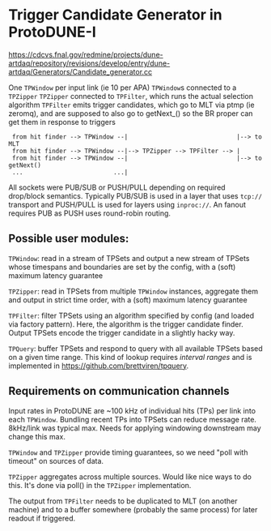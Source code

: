Trigger Candidate Generator in ProtoDUNE-I
===========================================

https://cdcvs.fnal.gov/redmine/projects/dune-artdaq/repository/revisions/develop/entry/dune-artdaq/Generators/Candidate_generator.cc


One `TPWindow` per input link (ie 10 per APA)
`TPWindow`s connected to a `TPZipper`
`TPZipper` connected to `TPFilter`, which runs the actual selection algorithm
`TPFilter` emits trigger candidates, which go to MLT via ptmp (ie zeromq), and are supposed to also go to getNext_() so the BR proper can get them in response to triggers

```
 from hit finder --> TPWindow --|                              |--> to MLT
 from hit finder --> TPWindow --|--> TPZipper --> TPFilter --> |
 from hit finder --> TPWindow --|                              |--> to getNext()
 ...                         ...|
```

All sockets were PUB/SUB or PUSH/PULL depending on required drop/block semantics.  Typically PUB/SUB is used in a layer that uses `tcp://` transport and PUSH/PULL is used for layers using `inproc://`.  An fanout requires PUB as PUSH uses round-robin routing.

Possible user modules:
----------------------

`TPWindow`: read in a stream of TPSets and output a new stream of TPSets whose timespans and boundaries are set by the config, with a (soft) maximum latency guarantee

`TPZipper`: read in TPSets from multiple `TPWindow` instances, aggregate them and output in strict time order, with a (soft) maximum latency guarantee

`TPFilter`: filter TPSets using an algorithm specified by config (and loaded via factory pattern). Here, the algorithm is the trigger candidate finder. Output TPSets encode the trigger candidate in a slightly hacky way.

`TPQuery`: buffer TPSets and respond to query with all available TPSets based on a given time range.  This kind of lookup requires *interval ranges* and is implemented in https://github.com/brettviren/tpquery.

Requirements on communication channels
--------------------------------------

Input rates in ProtoDUNE are ~100 kHz of individual hits (TPs) per link into each `TPWindow`.  Bundling recent TPs into TPSets can reduce message rate.  8kHz/link was typical max.  Needs for applying windowing downstream may change this max.

`TPWindow` and `TPZipper` provide timing guarantees, so we need "poll with timeout" on sources of data.

`TPZipper` aggregates across multiple sources. Would like nice ways to do this. It's done via poll() in the `TPZipper` implementation.

The output from `TPFilter` needs to be duplicated to MLT (on another machine) and to a buffer somewhere (probably the same process) for later readout if triggered.

